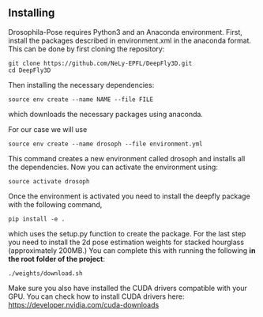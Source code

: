 ## Installing
Drosophila-Pose requires Python3 and an Anaconda environment. First, install the packages described in environment.xml in the anaconda format. This can be done by first cloning the repository:

```
git clone https://github.com/NeLy-EPFL/DeepFly3D.git
cd DeepFly3D
```
Then installing the necessary dependencies:
```
source env create --name NAME --file FILE 
```
which downloads the necessary packages using anaconda. 

For our case we will use

```
source env create --name drosoph --file environment.yml 
```

This command creates a new environment called drosoph and installs all the dependencies. Now you can activate the environment using:

```
source activate drosoph
```

Once the environment is activated you need to install the deepfly package with the following command,

```
pip install -e .
```
which uses the setup.py function to create the package. For the last step you need to install the 2d pose estimation weights for stacked hourglass (approximately 200MB.) You can complete this with running the following **in the root folder of the project**:

```
./weights/download.sh
```

Make sure you also have installed the CUDA drivers compatible with your GPU. You can check how to install CUDA drivers here: https://developer.nvidia.com/cuda-downloads
